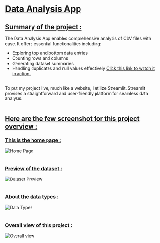 # <ins>Data Analysis App</ins>
## <ins>Summary of the project : </ins>
The Data Analysis App enables comprehensive analysis of CSV files with ease. It offers essential functionalities including:
- Exploring top and bottom data entries
- Counting rows and columns
- Generating dataset summaries
- Handling duplicates and null values effectively
[Click this link to watch it in action.](https://data-analyze-app.streamlit.app/)
<br>
To put my project live, much like a website, I utilize Streamlit. Streamlit provides a straightforward and user-friendly platform for seamless data analysis.
<br>
<br>

## <ins> Here are the few screenshot for this project overview : </ins>
### <ins> This is the home page : </ins>
![Home Page](https://github.com/Periyasamy107/data-analysis-app/assets/118701561/601169d1-3dab-423a-a061-1bb7a60a9383)
<br>
<br>

### <ins> Preview of the dataset : </ins>
![Dataset Preview](https://github.com/Periyasamy107/data-analysis-app/assets/118701561/3df341a7-14a2-4b3d-91f4-09375bd362c9)
<br>
<br>

### <ins> About the data types : </ins>
![Data Types](https://github.com/Periyasamy107/data-analysis-app/assets/118701561/4b40af8f-68b0-458d-a1fa-e5dfd24c359c)
<br>
<br>

### <ins> Overall view of this project : </ins>
![Overall view](https://github.com/Periyasamy107/data-analysis-app/assets/118701561/05d29434-1f5f-441d-a0b8-7812c85d623d)
<br>
<br>




